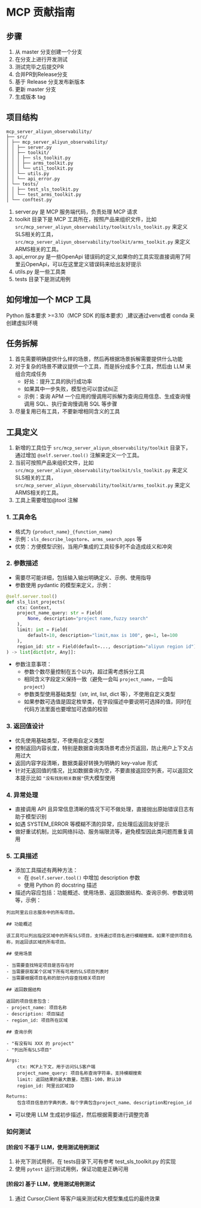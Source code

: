 # MCP 贡献指南

## 步骤
1. 从 master 分支创建一个分支
2. 在分支上进行开发测试
3. 测试完毕之后提交PR
4. 合并PR到Release分支
5. 基于 Release 分支发布新版本
6. 更新 master 分支
7. 生成版本 tag

## 项目结构

```
mcp_server_aliyun_observability/
├── src/
│ ├── mcp_server_aliyun_observability/
│ │ ├── server.py
│ │ ├── toolkit/
│ │ │ ├── sls_toolkit.py
│ │ │ ├── arms_toolkit.py
│ │ │ └── util_toolkit.py
│ │ └── utils.py
│ │ └── api_error.py
│ └── tests/
│ │ ├── test_sls_toolkit.py
│ │ └── test_arms_toolkit.py
│ └── conftest.py
```
1. server.py 是 MCP 服务端代码，负责处理 MCP 请求
2. toolkit 目录下是 MCP 工具所在，按照产品来组织文件，比如 `src/mcp_server_aliyun_observability/toolkit/sls_toolkit.py` 来定义SLS相关的工具，`src/mcp_server_aliyun_observability/toolkit/arms_toolkit.py` 来定义ARMS相关的工具。
3. api_error.py 是一些OpenApi 错误码的定义,如果你的工具实现直接调用了阿里云OpenApi，可以在这里定义错误码来给出友好提示
4. utils.py 是一些工具类
5. tests 目录下是测试用例

## 如何增加一个 MCP 工具

Python 版本要求 >=3.10（MCP SDK 的版本要求）,建议通过venv或者 conda 来创建虚拟环境

## 任务拆解

1. 首先需要明确提供什么样的场景，然后再根据场景拆解需要提供什么功能
2. 对于复杂的场景不建议提供一个工具，而是拆分成多个工具，然后由 LLM 来组合完成任务
   - 好处：提升工具的执行成功率
   - 如果其中一步失败，模型也可以尝试纠正
   - 示例：查询 APM 一个应用的慢调用可拆解为查询应用信息、生成查询慢调用 SQL、执行查询慢调用 SQL 等步骤
3. 尽量复用已有工具，不要新增相同含义的工具

## 工具定义
1. 新增的工具位于 `src/mcp_server_aliyun_observability/toolkit` 目录下，通过增加 `@self.server.tool()` 注解来定义一个工具。
2. 当前可按照产品来组织文件，比如 `src/mcp_server_aliyun_observability/toolkit/sls_toolkit.py` 来定义SLS相关的工具，`src/mcp_server_aliyun_observability/toolkit/arms_toolkit.py` 来定义ARMS相关的工具。
3. 工具上需要增加@tool 注解

### 1. 工具命名

* 格式为 `{product_name}_{function_name}`
* 示例：`sls_describe_logstore`、`arms_search_apps` 等
* 优势：方便模型识别，当用户集成的工具较多时不会造成歧义和冲突

### 2. 参数描述

* 需要尽可能详细，包括输入输出明确定义、示例、使用指导
* 参数使用 pydantic 的模型来定义，示例：

```python
@self.server.tool()
def sls_list_projects(
    ctx: Context,
    project_name_query: str = Field(
        None, description="project name,fuzzy search"
    ),
    limit: int = Field(
        default=10, description="limit,max is 100", ge=1, le=100
    ),
    region_id: str = Field(default=..., description="aliyun region id"),
) -> list[dict[str, Any]]:
```

* 参数注意事项：
  - 参数个数尽量控制在五个以内，超过需考虑拆分工具
  - 相同含义字段定义保持一致（避免一会叫 `project_name`，一会叫 `project`）
  - 参数类型使用基础类型（str, int, list, dict 等），不使用自定义类型
  - 如果参数可选值是固定枚举类，在字段描述中要说明可选择的值，同时在代码方法里面也要增加可选值的校验

### 3. 返回值设计

* 优先使用基础类型，不使用自定义类型
* 控制返回内容长度，特别是数据查询类场景考虑分页返回，防止用户上下文占用过大
* 返回内容字段清晰，数据类最好转换为明确的 key-value 形式
* 针对无返回值的情况，比如数据查询为空，不要直接返回空列表，可以返回文本提示比如 `"没有找到相关数据"`供大模型使用

### 4. 异常处理

* 直接调用 API 且异常信息清晰的情况下可不做处理，直接抛出原始错误日志有助于模型识别
* 如遇 SYSTEM_ERROR 等模糊不清的异常，应处理后返回友好提示
* 做好重试机制，比如网络抖动、服务端限流等，避免模型因此类问题而重复调用

### 5. 工具描述

* 添加工具描述有两种方法：
  - 在 `@self.server.tool()` 中增加 description 参数
  - 使用 Python 的 docstring 描述
* 描述内容应包括：功能概述、使用场景、返回数据结构、查询示例、参数说明等，示例：

```
列出阿里云日志服务中的所有项目。

## 功能概述

该工具可以列出指定区域中的所有SLS项目，支持通过项目名进行模糊搜索。如果不提供项目名称，则返回该区域的所有项目。

## 使用场景

- 当需要查找特定项目是否存在时
- 当需要获取某个区域下所有可用的SLS项目列表时
- 当需要根据项目名称的部分内容查找相关项目时

## 返回数据结构

返回的项目信息包含：
- project_name: 项目名称
- description: 项目描述
- region_id: 项目所在区域

## 查询示例

- "有没有叫 XXX 的 project"
- "列出所有SLS项目"

Args:
    ctx: MCP上下文，用于访问SLS客户端
    project_name_query: 项目名称查询字符串，支持模糊搜索
    limit: 返回结果的最大数量，范围1-100，默认10
    region_id: 阿里云区域ID

Returns:
    包含项目信息的字典列表，每个字典包含project_name、description和region_id
```
* 可以使用 LLM 生成初步描述，然后根据需要进行调整完善

### 如何测试

#### [阶段1] 不基于 LLM，使用测试用例测试

1. 补充下测试用例，在 tests目录下,可有参考 test_sls_toolkit.py 的实现
2. 使用 `pytest` 运行测试用例，保证功能是正确可用

#### [阶段2] 基于 LLM，使用测试用例测试
1. 通过 Cursor,Client 等客户端来测试和大模型集成后的最终效果